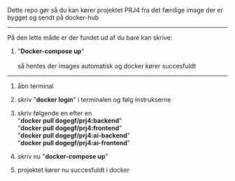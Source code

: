 Dette repo gør så du kan kører projektet PRJ4 fra det færdige image der er bygget og sendt på docker-hub

---

På den lette måde er der fundet ud af du bare kan skrive:<br>
1. "**Docker-compose up**"<br><br>
så hentes der images automatisk og docker kører succesfuldt<br>

---
1. åbn terminal

2. skriv "**docker login**" i terminalen og følg instrukserne

3. skriv følgende en efter en <br>
"**docker pull dogegf/prj4:backend**"<br>
"**docker pull dogegf/prj4:frontend**"<br>
"**docker pull dogegf/prj4:ai-backend**"<br>
"**docker pull dogegf/prj4:ai-frontend**"<br>

4. skriv nu
"**docker-compose up**"

5. projektet kører nu succesfuldt i docker
